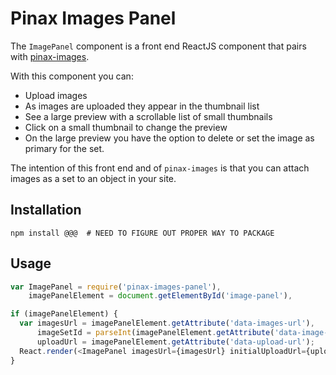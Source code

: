 # Pinax Images Panel

The `ImagePanel` component is a front end ReactJS component that pairs with
[pinax-images](http://github.com/pinax/pinax-images/).

With this component you can:

* Upload images
* As images are uploaded they appear in the thumbnail list
* See a large preview with a scrollable list of small thumbnails
* Click on a small thumbnail to change the preview
* On the large preview you have the option to delete or set the image as
  primary for the set.

The intention of this front end and of `pinax-images` is that you can attach
images as a set to an object in your site.


## Installation

```
npm install @@@  # NEED TO FIGURE OUT PROPER WAY TO PACKAGE
```


## Usage

```js
var ImagePanel = require('pinax-images-panel'),
    imagePanelElement = document.getElementById('image-panel'),

if (imagePanelElement) {
  var imagesUrl = imagePanelElement.getAttribute('data-images-url'),
      imageSetId = parseInt(imagePanelElement.getAttribute('data-image-set-id')),
      uploadUrl = imagePanelElement.getAttribute('data-upload-url');
  React.render(<ImagePanel imagesUrl={imagesUrl} initialUploadUrl={uploadUrl} initialImageSetId={imageSetId} />, imagePanelElement);
}
```
